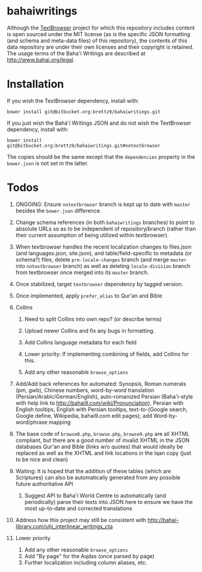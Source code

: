 # bahaiwritings

Although the [TextBrowser](https://github.com/brettz9/textbrowser)
project for which this repository includes content is open sourced under
the MIT license (as is the specific JSON formatting (and schema and
meta-data files) of this repository), the contents of this data
repository are under their own licenses and their copyright is
retained. The usage terms of the Baha'i Writings are described
at <http://www.bahai.org/legal>.

# Installation

If you wish the TextBrowser dependency, install with:

`
bower install git@bitbucket.org:brettz9/bahaiwritings.git
`

If you just wish the Bahá'í Writings JSON and do not wish
the TextBrowser dependency, install with:

`
bower install git@bitbucket.org:brettz9/bahaiwritings.git#notextbrowser
`

The copies should be the same except that the `dependencies` property
in the `bower.json` is not set in the latter.

# Todos

1.  ONGOING: Ensure `notextbrowser` branch is kept up to date with `master`
  besides the `bower.json` difference.

1.  Change schema references (in both `bahaiwritings` branches) to point
    to absolute URLs so as to be independent of repository/branch (rather
    than their current assumption of being utilized within textbrowser).

1.  When textbrowser handles the recent localization changes to files.json
  (and languages.json, site.json), and table/field-specific to metadata (or
  schema?) files, delete `pre-locale-changes` branch (and merge `master`
  into `notextbrowser` branch) as well as deleting `locale-division` branch
  from textbrowser once merged into its `master` branch.

1.  Once stabilized, target `textbrowser` dependency by tagged version.

1.  Once implemented, apply `prefer_alias` to Qur'an and Bible

1.  Collins

    1.  Need to split Collins into own repo? (or describe terms)

    1.  Upload newer Collins and fix any bugs in formatting.

    1.  Add Collins language metadata for each field

    1.  Lower priority: If implementing combining of fields, add
        Collins for this.

    1.  Add any other reasonable `browse_options`

1.  Add/Add back references for automated: Synopsis, Roman numerals
    (pm, gwb), Chinese numbers, word-by-word translation
    (Persian/Arabic/German/English), auto-romanized Persian
    (Baha'i-style with help link to <http://bahai9.com/wiki/Pronunciation>),
    Persian with English tooltips, English with Persian tooltips,
    text-to-(Google search, Google define, Wikipedia, bahai9.com
    edit pages); add Word-by-word/phrase mapping

1.  The base code of `browse0.php`, `browse.php`, `browse9.php` are all XHTML
      compliant, but there are a good number of invalid XHTML in the JSON
      databases Qur'an and Bible (links w/o quotes) that would ideally be
      replaced as well as the XHTML and link locations in the Iqan copy
      (just to be nice and clean)

1.  Waiting: It is hoped that the addition of these tables (which are
    Scriptures) can also be automatically generated from any possible
    future authoritative API

    1.  Suggest API to Baha'i World Centre to automatically (and
        periodically) parse their texts into JSON here to ensure we
        have the most up-to-date and corrected translations

1.  Address how this project may still be consistent with
    <http://bahai-library.com/uhj_interlinear_writings_cta>

1.  Lower priority

    1.  Add any other reasonable `browse_options`
    1.  Add "By page" for the Aqdas (once parsed by page)
    1.  Further localization including column aliases, etc.
